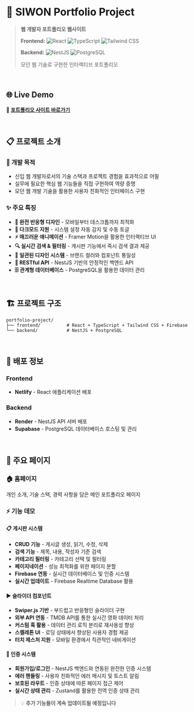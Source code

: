 # 🚀 **SIWON Portfolio Project**

> **웹 개발자 포트폴리오 웹사이트**
>
> **Frontend:** ![React](https://img.shields.io/badge/React-19.1.0-61DAFB?logo=react&logoColor=white) ![TypeScript](https://img.shields.io/badge/TypeScript-5.8.3-3178C6?logo=typescript&logoColor=white) ![Tailwind CSS](https://img.shields.io/badge/Tailwind_CSS-4.1.7-06B6D4?logo=tailwindcss&logoColor=white)
>
> **Backend:** ![NestJS](https://img.shields.io/badge/NestJS-11.0.1-E0234E?logo=nestjs&logoColor=white) ![PostgreSQL](https://img.shields.io/badge/PostgreSQL-15-336791?logo=postgresql&logoColor=white)
>
> 모던 웹 기술로 구현한 인터랙티브 포트폴리오

<br>

## 🌐 **Live Demo**

**🔗 [포트폴리오 사이트 바로가기](https://siwonsportfolio.netlify.app)**

<br>

## 📋 **프로젝트 소개**

### **🎯 개발 목적**

- 신입 웹 개발자로서의 기술 스택과 프로젝트 경험을 효과적으로 어필
- 실무에 필요한 핵심 웹 기능들을 직접 구현하여 역량 증명
- 모던 웹 개발 기술을 활용한 사용자 친화적인 인터페이스 구현

### **✨ 주요 특징**

- **📱 완전 반응형 디자인** - 모바일부터 데스크톱까지 최적화
- **🌙 다크모드 지원** - 시스템 설정 자동 감지 및 수동 토글
- **⚡ 매끄러운 애니메이션** - Framer Motion을 활용한 인터랙티브 UI
- **🔍 실시간 검색 & 필터링** - 게시판 기능에서 즉시 검색 결과 제공
- **🎨 일관된 디자인 시스템** - 브랜드 컬러와 컴포넌트 통일성
- **🔧 RESTful API** - NestJS 기반의 안정적인 백엔드 API
- **🗄️ 관계형 데이터베이스** - PostgreSQL을 활용한 데이터 관리

<br>

## 🏗️ **프로젝트 구조**

```
portfolio-project/
├── frontend/          # React + TypeScript + Tailwind CSS + Firebase
└── backend/           # NestJS + PostgreSQL
```

<br>

## 🚀 **배포 정보**

### **Frontend**

- **Netlify** - React 애플리케이션 배포

### **Backend**

- **Render** - NestJS API 서버 배포
- **Supabase** - PostgreSQL 데이터베이스 호스팅 및 관리

<br>

## 🎨 **주요 페이지**

### **🏠 홈페이지**

개인 소개, 기술 스택, 경력 사항을 담은 메인 포트폴리오 페이지

### **⚡ 기능 데모**

#### **📋 게시판 시스템**

- **CRUD 기능** - 게시글 생성, 읽기, 수정, 삭제
- **검색 기능** - 제목, 내용, 작성자 기준 검색
- **카테고리 필터링** - 카테고리 선택 및 필터링
- **페이지네이션** - 성능 최적화를 위한 페이지 분할
- **Firebase 연동** - 실시간 데이터베이스 및 인증 시스템
- **실시간 업데이트** - Firebase Realtime Database 활용

#### **▶️ 슬라이더 컴포넌트**

- **Swiper.js 기반** - 부드럽고 반응형인 슬라이더 구현
- **외부 API 연동** - TMDB API를 통한 실시간 영화 데이터 처리
- **커스텀 훅 활용** - 데이터 관리 로직 분리로 재사용성 향상
- **스켈레톤 UI** - 로딩 상태에서 향상된 사용자 경험 제공
- **터치 제스처 지원** - 모바일 환경에서 직관적인 네비게이션

#### **🔐 인증 시스템**

- **회원가입/로그인** - NestJS 백엔드와 연동된 완전한 인증 시스템
- **에러 핸들링** - 사용자 친화적인 에러 메시지 및 토스트 알림
- **보호된 라우트** - 인증 상태에 따른 페이지 접근 제어
- **실시간 상태 관리** - Zustand를 활용한 전역 인증 상태 관리

> 💡 **추가 기능들이 계속 업데이트될 예정입니다**

<br>
